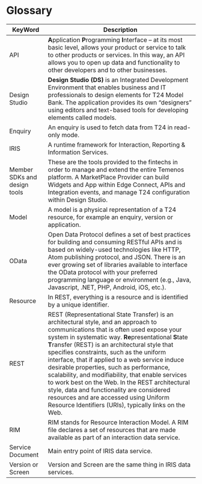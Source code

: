 #   Glossary

| KeyWord  				| Description	|
|-					|-		|
|<a name="api"></a>API				|	**A**pplication **P**rogramming **I**nterface – at its most basic level, allows your product or service to talk to other products or services. In this way, an API allows you to open up data and functionality to other developers and to other businesses. |
|Design Studio		|	**Design Studio (DS)** is an Integrated Development Environment that enables business and IT professionals to design elements for T24 Model Bank. The application provides its own “designers” using editors and text-based tools for developing elements called models.|
|Enquiry			|	An enquiry is used to fetch data from T24 in read-only mode.|
| <a name="iris"></a>IRIS				|	A runtime framework for Interaction, Reporting & Information Services.|
| <a name="member"></a>Member SDKs and design tools | These are the tools provided to the fintechs in order to manage and extend the entire Temenos platform. A MarketPlace Provider can build Widgets and App within Edge Connect, APIs and Integration events, and manage T24 configuration within Design Studio.|
|Model				|	A model is a physical representation of a T24 resource, for example an enquiry, version or application.|
| <a name="odata"></a>OData				|	Open Data Protocol defines a set of best practices for building and consuming RESTful APIs and is based on widely-used technologies like HTTP, Atom publishing protocol, and JSON. There is an ever growing set of libraries available to interface the OData protocol with your preferred programming language or environment (e.g., Java, Javascript, .NET, PHP, Android, iOS, etc.).|
|Resource			|	In REST, everything is a resource and is identified by a unique identifier.|
| <a name="rest"></a>REST				|	REST (Representational State Transfer) is an architectural style, and an approach to communications that is often used expose your system in systematic way. **Re**presentational **S**tate **T**ransfer (REST) is an architectural style that specifies constraints, such as the uniform interface, that if applied to a web service induce desirable properties, such as performance, scalability, and modifiability, that enable services to work best on the Web. In the REST architectural style, data and functionality are considered resources and are accessed using Uniform Resource Identifiers (URIs), typically links on the Web.|
|RIM				|	RIM stands for Resource Interaction Model. A RIM file declares a set of resources that are made available as part of an interaction data service.|
|Service Document	|	Main entry point of IRIS data service.|
|Version or Screen	|	Version and Screen are the same thing in IRIS data services.|





